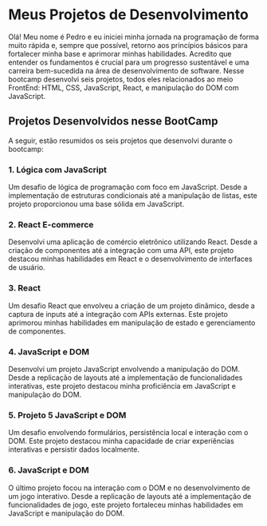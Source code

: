 # Meus Projetos de Desenvolvimento

Olá! Meu nome é Pedro e eu iniciei minha jornada na programação de forma muito rápida e, sempre que possível, retorno aos princípios básicos para fortalecer minha base e aprimorar minhas habilidades. Acredito que entender os fundamentos é crucial para um progresso sustentável e uma carreira bem-sucedida na área de desenvolvimento de software. Nesse bootcamp  desenvolvi seis projetos, todos eles relacionados ao meio FrontEnd: HTML, CSS, JavaScript, React, e manipulação do DOM com JavaScript.

## Projetos Desenvolvidos nesse BootCamp

A seguir, estão resumidos os seis projetos que desenvolvi durante o bootcamp:

### 1. Lógica com JavaScript

Um desafio de lógica de programação com foco em JavaScript. Desde a implementação de estruturas condicionais até a manipulação de listas, este projeto proporcionou uma base sólida em JavaScript.

### 2. React E-commerce

Desenvolvi uma aplicação de comércio eletrônico utilizando React. Desde a criação de componentes até a integração com uma API, este projeto destacou minhas habilidades em React e o desenvolvimento de interfaces de usuário.

### 3. React

Um desafio React que envolveu a criação de um projeto dinâmico, desde a captura de inputs até a integração com APIs externas. Este projeto aprimorou minhas habilidades em manipulação de estado e gerenciamento de componentes.

### 4. JavaScript e DOM

Desenvolvi um projeto JavaScript envolvendo a manipulação do DOM. Desde a replicação de layouts até a implementação de funcionalidades interativas, este projeto destacou minha proficiência em JavaScript e manipulação do DOM.

### 5. Projeto 5 JavaScript e DOM

Um desafio envolvendo formulários, persistência local e interação com o DOM. Este projeto destacou minha capacidade de criar experiências interativas e persistir dados localmente.

### 6. JavaScript e DOM

O último projeto focou na interação com o DOM e no desenvolvimento de um jogo interativo. Desde a replicação de layouts até a implementação de funcionalidades de jogo, este projeto fortaleceu minhas habilidades em JavaScript e manipulação do DOM.
